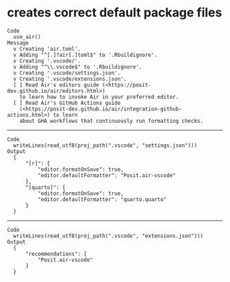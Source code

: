 # creates correct default package files

    Code
      use_air()
    Message
      v Creating 'air.toml'.
      v Adding "^[.]?air[.]toml$" to '.Rbuildignore'.
      v Creating '.vscode/'.
      v Adding "^\\.vscode$" to '.Rbuildignore'.
      v Creating '.vscode/settings.json'.
      v Creating '.vscode/extensions.json'.
      [ ] Read Air's editors guide (<https://posit-dev.github.io/air/editors.html>)
        to learn how to invoke Air in your preferred editor.
      [ ] Read Air's GitHub Actions guide
        (<https://posit-dev.github.io/air/integration-github-actions.html>) to learn
        about GHA workflows that continuously run formatting checks.

---

    Code
      writeLines(read_utf8(proj_path(".vscode", "settings.json")))
    Output
      {
          "[r]": {
              "editor.formatOnSave": true,
              "editor.defaultFormatter": "Posit.air-vscode"
          },
          "[quarto]": {
              "editor.formatOnSave": true,
              "editor.defaultFormatter": "quarto.quarto"
          }
      }

---

    Code
      writeLines(read_utf8(proj_path(".vscode", "extensions.json")))
    Output
      {
          "recommendations": [
              "Posit.air-vscode"
          ]
      }

